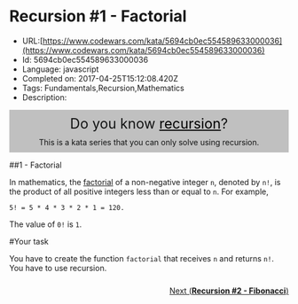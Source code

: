 # Recursion #1 - Factorial

 - URL:[https://www.codewars.com/kata/5694cb0ec554589633000036](https://www.codewars.com/kata/5694cb0ec554589633000036)
 - Id: 5694cb0ec554589633000036
 - Language: javascript
 - Completed on: 2017-04-25T15:12:08.420Z
 - Tags: Fundamentals,Recursion,Mathematics
 - Description:
<style>
  .recursive-heading {
    background-color: #c0c0c0;
    color: #131414;
    text-align: center;
    padding: 10px;
  }

  .recursive-heading div:first-child {
    font-size: 25px
  }

  .recursive-heading div:last-child {
    margin-top: 10px
  }

  .recursive-heading div span {
    color: black;
    cursor: pointer;
    text-decoration: underline;
  }

  .recursive-footer {
    text-align: center;
    padding: 10px 0;
  }
  
  .recursive-footer span {
    font-weight: bold;
  }

  .recursive-footer .next {
    float: right;
  }

  .recursive-footer .previous {
    float: left;
  }

  .recursive-footer .previous i {
    display: inline-block;
    -webkit-transform: rotate(180deg);
    -moz-transform: rotate(180deg);
    -o-transform: rotate(180deg);
    -ms-transform: rotate(180deg);
    transform: rotate(180deg);
  }

  .clear {
    clear: both;
  }
</style>

<div class="recursive-heading">
  <div><i class="icon-moon-bookmark is-large"></i>
  Do you know <span>recursion</span>?</div>
  <div>This is a kata series that you can only solve using recursion.</div>
</div>

#\#1 - Factorial

In mathematics, the <a href="https://en.wikipedia.org/wiki/Factorial" target="_blank">factorial</a> of a non-negative integer `n`, denoted by `n!`, is the product of all positive integers less than or equal to `n`. For example,

`5! = 5 * 4 * 3 * 2 * 1 = 120.`

The value of `0!` is `1`.

#Your task

You have to create the function `factorial` that receives `n` and returns `n!`. You have to use recursion.

<div class="recursive-footer">
  <a class="btn is-alt next" href="http://www.codewars.com/kata/recursion-number-2-fibonacci">
    <i class="icon-moon-next"></i>Next (<span>Recursion #2 - Fibonacci</span>)
  </a>
  <div class="clear"></div>
</div>
